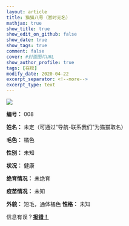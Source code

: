 ```yaml
---
layout: article
title: 猫猫八号（暂时无名）
mathjax: true
show_title: true
show_edit_on_github: false
show_date: true
show_tags: true
comment: false
cover: #封面图片URL
show_author_profile: true
tags: [在校]
modify_date: 2020-04-22
excerpt_separator: <!--more-->
excerpt_type: text
---
```


![](https://i.loli.net/2020/04/22/2cdzsxYGIiohqnZ.jpg)
<!--more-->

**编号：**
008

**姓名：**
未定（可通过“导航-联系我们”为猫猫取名）

**毛色：**
橘色

**性别：**
未知

**状况：**
健康

**绝育情况：**
未绝育

**疫苗情况：**
未知

**外貌：**
短毛，通体橘色
**性格：**
未知

信息有误？[**报错！**](https://forms.office.com/Pages/ResponsePage.aspx?id=DQSIkWdsW0yxEjajBLZtrQAAAAAAAAAAAANAASWVbDVUQVZFMEdSUUk2RFUwVEFDVTZIWkJaSVgySS4u)
